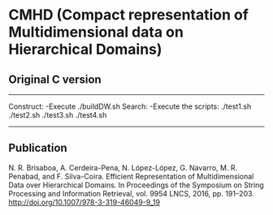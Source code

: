 # CMHD (Compact representation of Multidimensional data on Hierarchical Domains)

## Original C version

********************************************************************

Construct:
-Execute ./buildDW.sh
Search:
-Execute the scripts: ./test1.sh ./test2.sh ./test3.sh ./test4.sh  

********************************************************************

## Publication

N. R. Brisaboa, A. Cerdeira-Pena, N. López-López, G. Navarro, M. R. Penabad, and F. Silva-Coira. Efficient Representation of Multidimensional Data over Hierarchical Domains. In Proceedings of the Symposium on String Processing and Information Retrieval, vol. 9954 LNCS, 2016, pp. 191–203. http://doi.org/10.1007/978-3-319-46049-9_19
